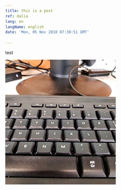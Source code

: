 ```yaml
---
title: this is a post
ref: dalia
lang: en
langName: english
date: 'Mon, 05 Nov 2018 07:38:51 GMT'

---
```


test

![](https://raw.githubusercontent.com/not-dalia/not-dalia.github.io/test/media/15414030270301541403026465_Photo_14d8c7f%20%281%29.jpg)